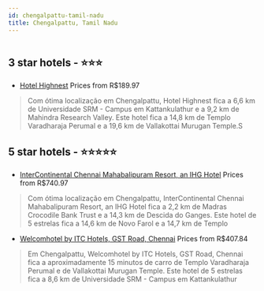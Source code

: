 ```yaml
---
id: chengalpattu-tamil-nadu
title: Chengalpattu, Tamil Nadu
---
```


<center><img src="https://i.travelapi.com/hotels/12000000/11920000/11918400/11918335/1e089e3c_z.jpg" alt="" /></center>


##  3 star hotels - ⭐️⭐️⭐️

-    [Hotel Highnest](https://www.hurb.com/br/aud/https://www.hurb.com/br/hotels/chengalpattu/hotel-highnest-HT-N0U3?cmp=18055) Prices from R$189.97
   > Com ótima localização em Chengalpattu, Hotel Highnest fica a 6,6 km de Universidade SRM - Campus em Kattankulathur e a 9,2 km de Mahindra Research Valley.  Este hotel fica a 14,8 km de Templo Varadharaja Perumal e a 19,6 km de Vallakottai Murugan Temple.S

##  5 star hotels - ⭐️⭐️⭐️⭐️⭐️

-    [InterContinental Chennai Mahabalipuram Resort, an IHG Hotel](https://www.hurb.com/br/aud/https://www.hurb.com/br/hotels/chengalpattu/intercontinental-chennai-mahabalipuram-resort-an-ihg-hotel-HT-6BNU?cmp=18055) Prices from R$740.97
   > Com ótima localização em Chengalpattu, InterContinental Chennai Mahabalipuram Resort, an IHG Hotel fica a 2,2 km de Madras Crocodile Bank Trust e a 14,3 km de Descida do Ganges.  Este hotel de 5 estrelas fica a 14,6 km de Novo Farol e a 14,7 km de Templo 
-    [Welcomhotel by ITC Hotels, GST Road, Chennai](https://www.hurb.com/br/aud/https://www.hurb.com/br/hotels/chengalpattu/welcomhotel-by-itc-hotels-gst-road-chennai-HT-EU3Y?cmp=18055) Prices from R$407.84
   > Em Chengalpattu, Welcomhotel by ITC Hotels, GST Road, Chennai fica a aproximadamente 15 minutos de carro de Templo Varadharaja Perumal e de Vallakottai Murugan Temple.  Este hotel de 5 estrelas fica a 8,6 km de Universidade SRM - Campus em Kattankulathur 

